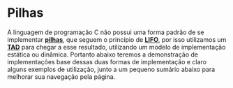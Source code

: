 # Pilhas

A linguagem de programação C não possui uma forma padrão de se implementar <a href="Pilhas.md" title="uma coleção linear de elementos">**pilhas**</a>, que seguem o princípio de <a href="Pilhas.md" title="Last In, First Out: o último elemento inserido é o primeiro a ser removido.">**LIFO**</a>, por isso utilizamos um <a href="Pilhas.md" title="Tipo Abstrato de Dado: Struct">**TAD**</a> para chegar a esse resultado, utilizando um modelo de implementação estática ou dinâmica. Portanto abaixo teremos a demonstração de implementações base dessas duas formas de implementação e claro alguns exemplos de utilização, junto a um pequeno sumário abaixo para melhorar sua navegação pela página.
